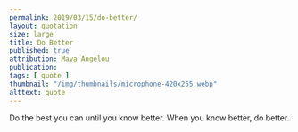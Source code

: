 ```yaml
---
permalink: 2019/03/15/do-better/
layout: quotation
size: large
title: Do Better
published: true
attribution: Maya Angelou
publication: 
tags: [ quote ]
thumbnail: "/img/thumbnails/microphone-420x255.webp"
alttext: quote
---
```


Do the best you can until you know better. When you know better, do better.